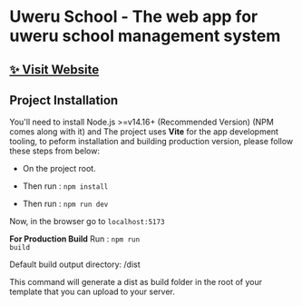 # Uweru School - The web app for uweru school management system

## [✨ Visit Website](https://school.uweru.com/)

## Project Installation

You'll need to install Node.js >=v14.16+ (Recommended Version) (NPM comes along with it) and The project uses **Vite** for the app development tooling, to peform installation and building production version, please follow these steps from below:

- On the project root.

- Then run : <code>npm install</code>

- Then run : <code>npm run dev</code>

Now, in the browser go to <code>localhost:5173</code>

**For Production Build**
Run : <code>npm run build</code>

Default build output directory: /dist

This command will generate a dist as build folder in the root of your template that you can upload to your server.
